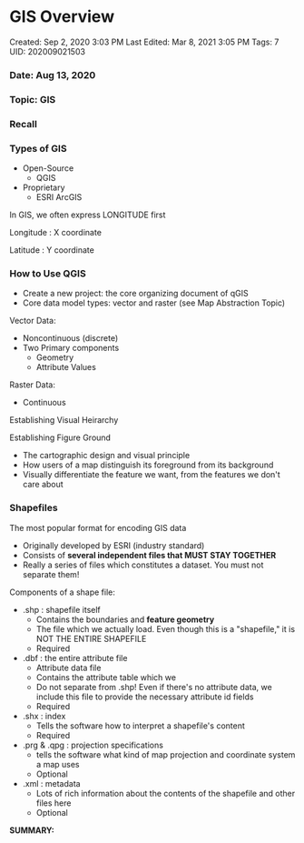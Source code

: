 # GIS Overview

Created: Sep 2, 2020 3:03 PM
Last Edited: Mar 8, 2021 3:05 PM
Tags: 7
UID: 202009021503

### Date: Aug 13, 2020

### Topic: GIS

### Recall

### Types of GIS

- Open-Source
    - QGIS
- Proprietary
    - ESRI ArcGIS

In GIS, we often express LONGITUDE first

Longitude : X coordinate

Latitude : Y coordinate

### How to Use QGIS

- Create a new project: the core organizing document of qGIS
- Core data model types: vector and raster (see Map Abstraction Topic)

Vector Data:

- Noncontinuous (discrete)
- Two Primary components
    - Geometry
    - Attribute Values

Raster Data:

- Continuous

Establishing Visual Heirarchy

Establishing Figure Ground

- The cartographic design and visual principle
- How users of a map distinguish its foreground from its background
- Visually differentiate the feature we want, from the features we don't care about

### Shapefiles

The most popular format for encoding GIS data

- Originally developed by ESRI (industry standard)
- Consists of **several independent files that MUST STAY TOGETHER**
- Really a series of files which constitutes a dataset. You must not separate them!

Components of a shape file:

- .shp : shapefile itself
    - Contains the boundaries and **feature geometry**
    - The file which we actually load. Even though this is a "shapefile," it is NOT THE ENTIRE SHAPEFILE
    - Required
- .dbf : the entire attribute file
    - Attribute data file
    - Contains the attribute table which we
    - Do not separate from .shp! Even if there's no attribute data, we include this file to provide the necessary attribute id fields
    - Required
- .shx : index
    - Tells the software how to interpret a shapefile's content
    - Required
- .prg & .qpg : projection specifications
    - tells the software what kind of map projection and coordinate system a map uses
    - Optional
- .xml : metadata
    - Lots of rich information about the contents of the shapefile and other files here
    - Optional

**SUMMARY:**
